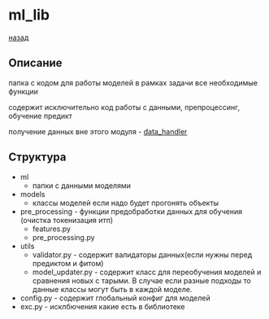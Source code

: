 # ml_lib
[назад](../README.md)

## Описание

папка с кодом для работы моделей в рамках задачи
все необходимые функции

содержит исключительно код работы с данными, препроцессинг, обучение предикт

получение данных вне этого модуля - [data_handler](../data_handler/README.md)

## Структура

- ml
  - папки с данными моделями
- models
  - классы моделей если надо будет прогонять объекты
- pre_processing - функции предобработки данных для обучения (очистка токенизация итп)
  - features.py
  - pre_processing.py 
- utils
  - validator.py - содержит валидаторы данных(если нужны перед предиктом и фитом)
  - model_updater.py - содержит класс для переобучения моделей и сравнения новых  с тарыми. В случае если разные подходы то данные классы могут быть в каждой моделе.   
- config.py - содержит глобальный конфиг для моделей 
- exc.py - исклбючения какие есть в библиотеке